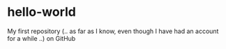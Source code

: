 # hello-world
My first repository (.. as far as I know, even though I have had an account for a while ..) on GitHub 
